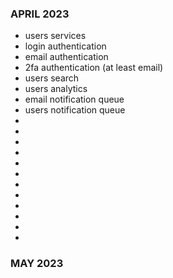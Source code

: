 ### APRIL 2023
- users services
- login authentication
- email authentication
- 2fa authentication (at least email)
- users search
- users analytics
- email notification queue
- users notification queue
- 
-
- 
-
- 
-
- 
-
- 
-
- 
-
### MAY 2023